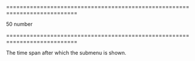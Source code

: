 <!--**
/*-------------------------------------------
    Auto-generated file. Do not modify.
-------------------------------------------

**-->
===========================================================================
<!--default-->50<!--/default-->
<!--type-->number<!--/type-->
===========================================================================

<!--shortDescription-->
The time span after which the submenu is shown.
<!--/shortDescription-->

<!--fullDescription-->

<!--/fullDescription-->